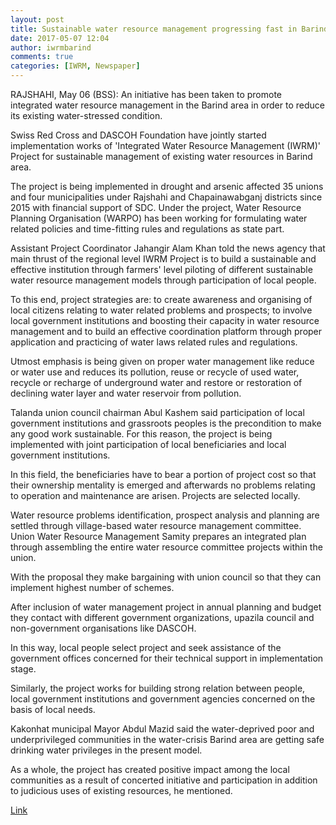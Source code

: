 ```yaml
---
layout: post
title: Sustainable water resource management progressing fast in Barind area
date: 2017-05-07 12:04
author: iwrmbarind
comments: true
categories: [IWRM, Newspaper]
---
```

RAJSHAHI, May 06 (BSS): An initiative has been taken to promote integrated water resource management in the Barind area in order to reduce its existing water-stressed condition.

Swiss Red Cross and DASCOH Foundation have jointly started implementation works of 'Integrated Water Resource Management (IWRM)' Project for sustainable management of existing water resources in Barind area.

The project is being implemented in drought and arsenic affected 35 unions and four municipalities under Rajshahi and Chapainawabganj districts since 2015 with financial support of SDC. Under the project, Water Resource Planning Organisation (WARPO) has been working for formulating water related policies and time-fitting rules and regulations as state part.

Assistant Project Coordinator Jahangir Alam Khan told the news agency that main thrust of the regional level IWRM Project is to build a sustainable and effective institution through farmers' level piloting of different sustainable water resource management models through participation of local people.

To this end, project strategies are: to create awareness and organising of local citizens relating to water related problems and prospects; to involve local government institutions and boosting their capacity in water resource management and to build an effective coordination platform through proper application and practicing of water laws related rules and regulations.

Utmost emphasis is being given on proper water management like reduce or water use and reduces its pollution, reuse or recycle of used water, recycle or recharge of underground water and restore or restoration of declining water layer and water reservoir from pollution.

Talanda union council chairman Abul Kashem said participation of local government institutions and grassroots peoples is the precondition to make any good work sustainable. For this reason, the project is being implemented with joint participation of local beneficiaries and local government institutions.

In this field, the beneficiaries have to bear a portion of project cost so that their ownership mentality is emerged and afterwards no problems relating to operation and maintenance are arisen. Projects are selected locally.

Water resource problems identification, prospect analysis and planning are settled through village-based water resource management committee. Union Water Resource Management Samity prepares an integrated plan through assembling the entire water resource committee projects within the union.

With the proposal they make bargaining with union council so that they can implement highest number of schemes.

After inclusion of water management project in annual planning and budget they contact with different government organizations, upazila council and non-government organisations like DASCOH.

In this way, local people select project and seek assistance of the government offices concerned for their technical support in implementation stage.

Similarly, the project works for building strong relation between people, local government institutions and government agencies concerned on the basis of local needs.

Kakonhat municipal Mayor Abdul Mazid said the water-deprived poor and underprivileged communities in the water-crisis Barind area are getting safe drinking water privileges in the present model.

As a whole, the project has created positive impact among the local communities as a result of concerted initiative and participation in addition to judicious uses of existing resources, he mentioned.

<a href="http://print.thefinancialexpress-bd.com/2017/05/07/171817">Link</a>
